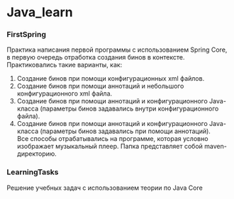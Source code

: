 # Java_learn

### FirstSpring  
Практика написания первой программы с использованием Spring Core, в первую очередь отработка создания бинов в контексте. Практиковались такие варианты, как:  
1) Создание бинов при помощи конфигурационных xml файлов.  
2) Создание бинов при помощи аннотаций и небольшого конфигурационного xml файла.  
3) Создание бинов при помощи аннотаций и конфигурационного Java-класса (параметры бинов задавались внутри конфигурационного файла).  
4) Создание бинов при помощи аннотаций и конфигурационного Java-класса (параметры бинов задавались при помощи аннотаций).  
Все способы отрабатывались на программе, которая условно изображает музыкальный плеер. 
Папка представляет собой maven-директорию.

### LearningTasks  
Решение учебных задач с использованием теории по Java Core
